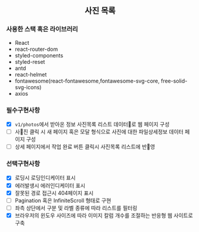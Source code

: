 <div align="center">

## 사진 목록

</div>

### 사용한 스택 혹은 라이브러리

- React
- react-router-dom
- styled-components
- styled-reset
- antd
- react-helmet
- fontawesome(react-fontawesome,fontawesome-svg-core, free-solid-svg-icons)
- axios

### 필수구현사항

- [x] `v1/photos`에서 받아온 정보 사진목록 리스트 데이터로 웹 페이지 구성
- [ ] 사진 클릭 시 새 페이지 혹은 모달 형식으로 사진에 대한 파일상세정보 데이터 페이지 구성
- [ ] 상세 페이지에서 작업 완료 버튼 클릭시 사진목록 리스트에 반영

### 선택구현사항

- [x] 로딩시 로딩인디케이터 표시
- [x] 에러발생시 에러인디케이터 표시
- [x] 잘못된 경로 접근시 404페이지 표시
- [ ] Pagination 혹은 InfiniteScroll 형태로 구현
- [ ] 좌측 상단에서 구분 및 라벨 종류에 따라 리스트를 필터링
- [x] 브라우저의 윈도우 사이즈에 따라 이미지 칼럼 개수를 조절하는 반응형 웹 사이트로 구축
